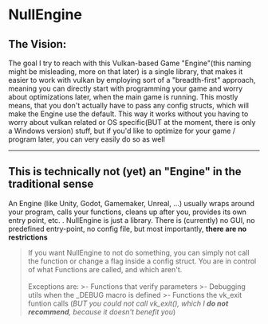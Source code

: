 # NullEngine

## The Vision:
The goal I try to reach with this Vulkan-based Game "Engine"(this naming might be misleading, more on that later) is a single library, that makes it easier to work with vulkan by employing sort of a "breadth-first" approach, meaning you can directly start with programming your game and worry about optimizations later, when the main game is running. This mostly means, that you don't actually have to pass any config structs, which will make the Engine use the default. 
This way it works without you having to worry about vulkan related or OS specific(BUT at the moment, there is only a Windows version) stuff, but if you'd like to optimize for your game / program later, you can very easily do so as well

---

## This is technically not (yet) an "Engine" in the traditional sense
An Engine (like Unity, Godot, Gamemaker, Unreal, ...) usually wraps around your program, calls your functions, cleans up after you, provides its own entry point, etc. .
NullEngine is just a library. There is (currently) no GUI, no predefined entry-point, no config file, but most importantly, **there are no restrictions** 
> If you want NullEngine to not do something, you can simply not call the function or change a flag inside a config struct. You are in control of what Functions are called, and which aren't. \
\
> Exceptions are: 
	>- Functions that verify parameters 
	>- Debugging utils when the _DEBUG macro is defined 
	>- Functions the vk_exit funtion calls (*BUT you could not call vk_exit(), which I **do not recommend**, because it doesn't benefit you*)